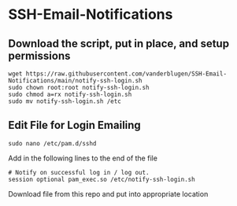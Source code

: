 # SSH-Email-Notifications

## Download the script, put in place, and setup permissions
```shell
wget https://raw.githubusercontent.com/vanderblugen/SSH-Email-Notifications/main/notify-ssh-login.sh
sudo chown root:root notify-ssh-login.sh
sudo chmod a=rx notify-ssh-login.sh
sudo mv notify-ssh-login.sh /etc
```

## Edit File for Login Emailing

```shell 
sudo nano /etc/pam.d/sshd
```

Add in the following lines to the end of the file
```
# Notify on successful log in / log out.
session optional pam_exec.so /etc/notify-ssh-login.sh
```

Download file from this repo and put into appropriate location
```shell

```
